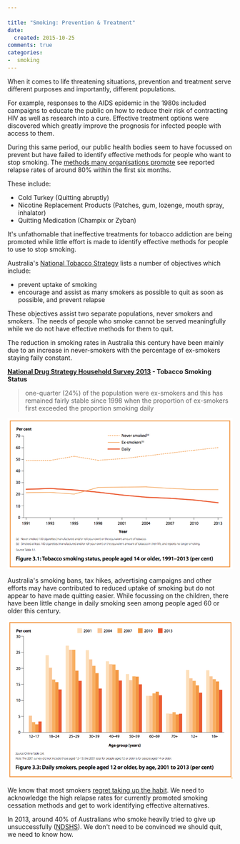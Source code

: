 ```yaml
---

title: "Smoking: Prevention & Treatment"
date: 
  created: 2015-10-25
comments: true
categories:
-  smoking
---
```


When it comes to life threatening situations, prevention and treatment serve
different purposes and importantly, different populations.

For example, responses to the AIDS epidemic in the 1980s included campaigns to
educate the public on how to reduce their risk of contracting HIV as well as
research into a cure. Effective treatment options were discovered which greatly
improve the prognosis for infected people with access to them.

During this same period, our public health bodies seem to have focussed on prevent but
have failed to identify effective methods for people who want to stop smoking. The
[methods many organisations promote][methods] see reported relapse rates of around
80% within the first six months.

[methods]: http://www.quit.org.au/preparing-to-quit/choosing-best-way-to-quit

These include:

* Cold Turkey (Quitting abruptly)
* Nicotine Replacement Products (Patches, gum, lozenge, mouth spray, inhalator)
* Quitting Medication (Champix or Zyban)

It's unfathomable that ineffective treatments for tobacco addiction are being
promoted while little effort is made to identify effective methods for people
to use to stop smoking.

Australia's [National Tobacco Strategy][strategy] lists a number of objectives which
include:

* prevent uptake of smoking
* encourage and assist as many smokers as possible to quit as soon as possible, and prevent relapse

These objectives assist two separate populations, never smokers and smokers.
The needs of people who smoke cannot be served meaningfully while we do not
have effective methods for them to quit.

The reduction in smoking rates in Australia this century have been mainly due to an
increase in never-smokers with the percentage of ex-smokers staying faily constant.

**[National Drug Strategy Household Survey 2013][ndshs] - Tobacco Smoking Status**

> one-quarter (24%) of the population were ex-smokers and this has remained
> fairly stable since 1998 when the proportion of ex-smokers first exceeded the
> proportion smoking daily

!['one-quarter (24%) of the population were ex-smokers and this has remained fairly stable since 1998 when the proportion of ex-smokers first exceeded the proportion smoking daily' 'one-quarter (24%) of the population were ex-smokers and this has remained fairly stable since 1998 when the proportion of ex-smokers first exceeded the proportion smoking daily'](../images/ndshs-2013-tobacco-smoking-status-1991-2013.png)

Australia's smoking bans, tax hikes, advertising campaigns and other efforts may have
contributed to reduced uptake of smoking but do not appear to have made quitting easier.
While focussing on the children, there have been little change in daily smoking seen
among people aged 60 or older this century.

![daily smokers](../images/ndshs-2013-daily-smokers-2001-2013.png) 

We know that most smokers [regret taking up the habit][regret]. We need to acknowledge
the high relapse rates for currently promoted smoking cessation methods and
get to work identifying effective alternatives.

In 2013, around 40% of Australians who smoke heavily tried to give up
unsuccessfully ([NDSHS][ndshs]). We don't need to be convinced we should quit, we
need to know how.


[strategy]: http://www.nationaldrugstrategy.gov.au/internet/drugstrategy/publishing.nsf/Content/national_ts_2012_2018
[regret]: http://www.ncbi.nlm.nih.gov/pubmed/15799597
[ndshs]: http://www.aihw.gov.au/alcohol-and-other-drugs/ndshs-2013/
